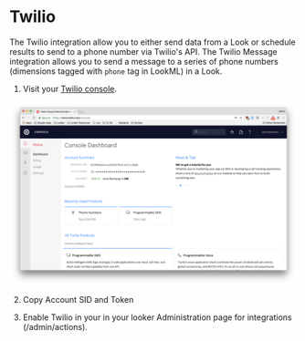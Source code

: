 # Twilio

The Twilio integration allow you to either send data from a Look or schedule results to send to a phone number via Twilio's API. The Twilio Message integration allows you to send a message to a series of phone numbers (dimensions tagged with `phone` tag in LookML) in a Look.

1. Visit your [Twilio console](https://www.twilio.com/console).

![](Twilio&#32;Console.png)

2. Copy Account SID and Token

4. Enable Twilio  in your in your looker Administration page for integrations (/admin/actions).

